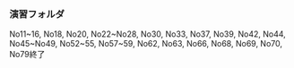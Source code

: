 ### 演習フォルダ

No11~16, No18, No20, No22~No28, No30, No33, No37,
No39, No42, No44, No45~No49, No52~55, No57~59, No62, No63,
No66, No68, No69, No70, No79終了